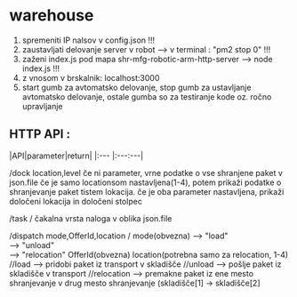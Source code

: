 # warehouse

1. spremeniti IP nalsov v config.json !!!
2. zaustavljati delovanje server v robot --> v terminal : "pm2 stop 0"  !!!
3. zaženi index.js pod mapa shr-mfg-robotic-arm-http-server --> node index.js  !!!
4. z vnosom v brskalnik: localhost:3000
5. start gumb za avtomatsko delovanje, stop gumb za ustavljanje avtomatsko delovanje, ostale gumba so za testiranje kode oz. ročno upravljanje

## HTTP API :

|API|parameter|return|
|:--- |:---:---| 
 
 
/dock           location,level                   če ni parameter, vrne podatke o vse shranjene paket v json.file
                                                 če je samo locationsom nastavljena(1-4), potem prikaži podatke o shranjevanje paket tistem lokacija.
                                                 če je oba parameter nastavljena, prikaži določeni lokacija in določeni stolpec
                                        
/task                 /                          čakalna vrsta naloga v oblika json.file

/dispatch        mode,OfferId,location                                 /
                 mode(obvezna) --> "load"         
                               --> "unload"     
                               --> "relocation"
                 OfferId(obvezna)
                 location(potrebna samo za relocation, 1-4)
               //load --> pridobi paket iz transport v skladišče
               //unload --> pošlje paket iz skladišče v transport
               //relocation --> premakne paket iz ene mesto shranjevanje v drug mesto shranjevanje (skladišče[1] -> skladišče[2]
